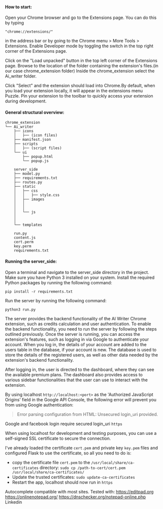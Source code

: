 #### How to start:

Open your Chrome browser and go to the Extensions page. You can do this by typing 

    "chrome://extensions/" 
    
in the address bar or by going to the Chrome menu > More Tools > Extensions.
Enable Developer mode by toggling the switch in the top right corner of the Extensions page.

Click on the "Load unpacked" button in the top left corner of the Extensions page.
Browse to the location of the folder containing the extension's files.(in our case chrome_extension folder)
Inside the chrome_extension select the Ai_writer folder.

Click "Select" and the extension should load into Chrome.By default, when you load your extension locally, it will appear in the extensions menu Puzzle.
Pin your extension to the toolbar to quickly access your extension during development.

#### General structural overview:

    chrome_extension
    └── Ai_writer
        ├── icons
        │   ├── (icon files)
        ├── manifest.json
        ├── scripts
        │   ├── (script files)
        └── ui
            ├── popup.html
            └── popup.js

        server_side
        ├── model.py
        ├── requirements.txt
        ├── routes.py
        ├── static
        │   ├── css
        │   │   ├── style.css
        │   ├── images
        │   │   
        │   │   
        │   └── js
        │       
        │       
        └── templates

        run.py
        content.js
        cert.perm
        key.perm
        requirements.txt

#### Running the server_side:

Open a terminal and navigate to the server_side directory in the project.
Make sure you have Python 3 installed on your system.
Install the required Python packages by running the following command:

    pip install -r requirements.txt

Run the server by running the following command:

    python3 run.py


The server provides the backend functionality of the AI Writer Chrome extension, such as credits calculation and user authentication.
To enable the backend functionality, you need to run the server by following the steps outlined previously.
Once the server is running, you can access the extension's features, such as logging in via Google to authenticate your account.
When you log in, the details of your account are added to the users table in the database, if your account is new.
The database is used to store the details of the registered users, as well as other data needed by the extension's backend functionality.


After logging in, the user is directed to the dashboard, where they can see the available premium plans. 
The dashboard also provides access to various sidebar functionalities that the user can use to interact with the extension.


By using localhost ``http://localhost:<port>`` as the 'Authorized JavaScript Origins' field in the Google API Console, the following error will prevent you from using Google authentication:
> Error parsing configuration from HTML: Unsecured login_uri provided.

Google and facebook login require secured login_uri ``https`` 

When using localhost for development and testing purposes, you can use a self-signed SSL certificate to secure the connection.

I've already loaded the certificate ``cert.pem`` and private key ``key.pem`` files and configured Flask to use the certificate, so all you need to do is:
- copy the certificate file ``cert.pem`` to the ``/usr/local/share/ca-certificates`` directory: ``sudo cp /path-to-cert/cert.pem /usr/local/share/ca-certificates/``
- Update the trusted certificates: ``sudo update-ca-certificates
``
- Restart the app, localhost should now run in ``https``


Autocomplete compatible with most sites. Tested with:
https://editpad.org
https://onlinenotepad.org/
https://dnschecker.org/notepad-online.php
Linkedin

